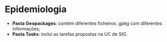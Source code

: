 # Epidemiologia
 * **Pasta Geopackages**: contém diferentes ficheiros .gpkg com diferentes informações;
 * **Pasta Tasks**: inclui as tarefas propostas na UC de SIG.
